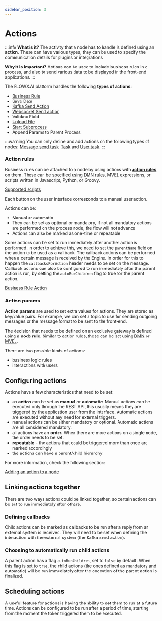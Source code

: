 ```yaml
---
sidebar_position: 3
---
```


# Actions

:::info
**What is it?** The activity that a node has to handle is defined using an **action**. These can have various types, they can be used to specify the communication details for plugins or integrations.

**Why it is important?** Actions can be used to include business rules in a process, and also to send various data to be displayed in the front-end applications.
:::

The FLOWX.AI platform handles the following **types of actions**:

* [Business Rule](./node/task-node/business-rule-action/business-rule-action.md)
* Save Data
* [Kafka Send Action](./node/message-send-received-task-node.md)
* [Websocket Send action](./node/task-node/websocket-send-action.md)
* Validate Field
* [Upload File](./node/task-node/upload-file-action.md)
* [Start Subprocess](./node/task-node/start-subprocess-action.md)
* [Append Params to Parent Process](./node/task-node/append-params-to-parent-process.md)

:::warning
You can only define and add actions on the following types of nodes: [Message send task](./node/message-send-received-task-node.md), [Task](./node/task-node/task-node.md) and [User task](./node/user-task-node/user-task-node.md).
:::

### Action rules

Business rules can be attached to a node by using actions with [**action rules**](./node/task-node/business-rule-action/business-rule-action.md) on them. These can be specified using [DMN rules](./node/task-node/business-rule-action/dmn-business-rule-action.md), MVEL expressions, or scripts written in Javascript, Python, or Groovy.

[Supported scripts](./supported-scripts.md)

Each button on the user interface corresponds to a manual user action.

Actions can be:

* Manual or automatic
* They can be set as optional or mandatory, if not all mandatory actions are performed on the process node, the flow will not advance
* Actions can also be marked as one-time or repeatable

Some actions can be set to run immediately after another action is performed. In order to achieve this, we need to set the `parentName` field on the action to be used as a callback. The callback actions can be performed when a certain message is received by the Engine. In order for this to happen the `callbacksForAction` header needs to be set on the message. Callback actions can also be configured to run immediately after the parent action is run, by setting the `autoRunChildren` flag to true for the parent action.

[Business Rule Action](./node/task-node/business-rule-action/business-rule-action.md)

### Action params

**Action params** are used to set extra values for actions. They are stored as key/value pairs. For example, we can set a topic to use for sending outgoing messages or the message format to be sent to the front-end.

The decision that needs to be defined on an exclusive gateway is defined using a **node rule**. Similar to action rules, these can be set using [DMN](../platform-overview/frameworks-and-standards/business-process-industry-standards/intro-to-dmn.md) or [MVEL](../platform-overview/frameworks-and-standards/business-process-industry-standards/intro-to-mvel.md).

There are two possible kinds of actions:&#x20;

* business logic rules
* interactions with users

## Configuring actions

Actions have a few characteristics that need to be set:

* an **action** can be set as **manual** or **automatic**. Manual actions can be executed only through the REST API, this usually means they are triggered by the application user from the interface. Automatic actions are executed without any need for external triggers.
* manual actions can be either mandatory or optional. Automatic actions are all considered mandatory.
* all actions have an **order.** When there are more actions on a single node, the order needs to be set.
* **repeatable** - the actions that could be triggered more than once are marked accordingly
* the actions can have a parent/child hierarchy

For more information, check the following section:


[Adding an action to a node](../flowx-designer/managing-a-process-flow/adding-an-action-to-a-node.md)


## Linking actions together

There are two ways actions could be linked together, so certain actions can be set to run immediately after others.

### Defining callbacks

Child actions can be marked as callbacks to be run after a reply from an external system is received. They will need to be set when defining the interaction with the external system (the Kafka send action).

### Choosing to automatically run child actions

A parent action has a flag `autoRunChildren`, set to `false` by default. When this flag is set to `true`, the child actions (the ones defined as mandatory and automatic) will be run immediately after the execution of the parent action is finalized.

## Scheduling actions

A useful feature for actions is having the ability to set them to run at a future time. Actions can be configured to be run after a period of time, starting from the moment the token triggered them to be executed.